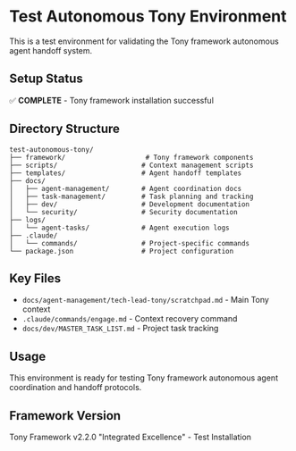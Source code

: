# Test Autonomous Tony Environment

This is a test environment for validating the Tony framework autonomous agent handoff system.

## Setup Status
✅ **COMPLETE** - Tony framework installation successful

## Directory Structure
```
test-autonomous-tony/
├── framework/                    # Tony framework components
├── scripts/                     # Context management scripts
├── templates/                   # Agent handoff templates
├── docs/
│   ├── agent-management/        # Agent coordination docs
│   ├── task-management/         # Task planning and tracking
│   ├── dev/                     # Development documentation
│   └── security/                # Security documentation
├── logs/
│   └── agent-tasks/             # Agent execution logs
├── .claude/
│   └── commands/                # Project-specific commands
└── package.json                 # Project configuration
```

## Key Files
- `docs/agent-management/tech-lead-tony/scratchpad.md` - Main Tony context
- `.claude/commands/engage.md` - Context recovery command
- `docs/dev/MASTER_TASK_LIST.md` - Project task tracking

## Usage
This environment is ready for testing Tony framework autonomous agent coordination and handoff protocols.

## Framework Version
Tony Framework v2.2.0 "Integrated Excellence" - Test Installation